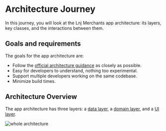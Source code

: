 # Architecture Journey

In this journey, you will look at the Lnj Merchants app architecture: its layers, key classes, and the interactions between them.

## Goals and requirements
The goals for the app architecture are:

*   Follow the [official architecture guidance](https://developer.android.com/jetpack/guide) as closely as possible.
*   Easy for developers to understand, nothing too experimental.
*   Support multiple developers working on the same codebase.
*   Minimize build times.

## Architecture Overview

The app architecture has three layers: a [data layer](https://developer.android.com/jetpack/guide/data-layer), a [domain layer](https://developer.android.com/jetpack/guide/domain-layer), and a [UI layer](https://developer.android.com/jetpack/guide/ui-layer).

![whole architecture](https://github.com/osamasayed585/Lnj-Merchants-App/assets/68209547/117a1cd6-9ac9-454a-95ab-b495fae92694)
